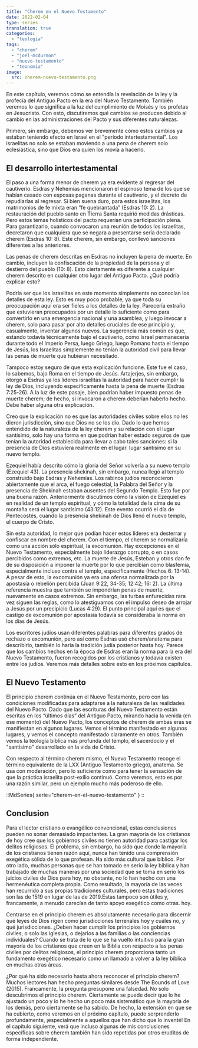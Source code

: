```yaml
---
title: "Cherem en el Nuevo Testamento"
date: 2022-02-04
type: series
translation: true
categories:
  - "teologia"
tags:
  - "cherem"
  - "joel-mcdurmon"
  - "nuevo-testamento"
  - "teonomia"
image:
  src: cherem-nuevo-testamento.png
---
```


En este capítulo, veremos cómo se entendía la revelación de la ley y la profecía del Antiguo Pacto en la era del Nuevo Testamento. También veremos lo que significa a la luz del cumplimiento de Moisés y los profetas en Jesucristo. Con esto, discutiremos qué cambios se producen debido al cambio en las administraciones del Pacto y sus diferentes naturalezas.

Primero, sin embargo, debemos ver brevemente cómo estos cambios ya estaban teniendo efecto en Israel en el "período intertestamental". Los israelitas no solo se estaban moviendo a una pena de cherem solo eclesiástica, sino que Dios era quien los movía a hacerlo.

## El desarrollo intertestamental

El paso a una forma menor de cherem ya era evidente al regresar del cautiverio. Esdras y Nehemías mencionaron el espinoso tema de los que se habían casado con esposas paganas durante el cautiverio, y el decreto de repudiarlas al regresar. Si bien suena duro, para estos israelitas, los matrimonios de fe mixta eran “fe quebrantada” (Esdras 10: 2). La restauración del pueblo santo en Tierra Santa requirió medidas drásticas. Pero estos temas holísticos del pacto requerían una participación plena. Para garantizarlo, cuando convocaron una reunión de todos los israelitas, decretaron que cualquiera que se negara a presentarse sería declarado cherem (Esdras 10: 8). Este cherem, sin embargo, conllevó sanciones diferentes a las anteriores.

Las penas de cherem descritas en Esdras no incluyen la pena de muerte. En cambio, incluyen la confiscación de la propiedad de la persona y el destierro del pueblo (10: 8). Esto ciertamente es diferente a cualquier cherem descrito en cualquier otro lugar del Antiguo Pacto. ¿Qué podría explicar esto?

Podría ser que los israelitas en este momento simplemente no conocían los detalles de esta ley. Esto es muy poco probable, ya que toda su preocupación aquí era ser fieles a los detalles de la ley. Parecería extraño que estuvieran preocupados por un detalle lo suficiente como para convertirlo en una emergencia nacional y una asamblea, y luego invocar a cherem, solo para pasar por alto detalles cruciales de ese principio y, casualmente, inventar algunos nuevos. La sugerencia más común es que, estando todavía técnicamente bajo el cautiverio, como Israel permanecería durante todo el Imperio Persa, luego Griego, luego Romano hasta el tiempo de Jesús, los Israelitas simplemente no tenían la autoridad civil para llevar las penas de muerte que hubieran necesitado.

Tampoco estoy seguro de que esta explicación funcione. Este fue el caso, lo sabemos, bajo Roma en el tiempo de Jesús. Artajerjes, sin embargo, otorgó a Esdras ya los líderes israelitas la autoridad para hacer cumplir la ley de Dios, incluyendo específicamente hasta la pena de muerte (Esdras 7:25-26). A la luz de este pasaje, bien podrían haber impuesto penas de muerte cherem; de hecho, si invocaron a cherem deberían haberlo hecho. Debe haber alguna otra explicación.

Creo que la explicación no es que las autoridades civiles sobre ellos no les dieron jurisdicción, sino que Dios no se los dio. Dado lo que hemos entendido de la naturaleza de la ley cherem y su relación con el lugar santísimo, solo hay una forma en que podrían haber estado seguros de que tenían la autoridad establecida para llevar a cabo tales sanciones: si la presencia de Dios estuviera realmente en el lugar. lugar santísimo en su nuevo templo.

Ezequiel había descrito cómo la gloria del Señor volvería a su nuevo templo (Ezequiel 43). La presencia shekinah, sin embargo, nunca llegó al templo construido bajo Esdras y Nehemías. Los rabinos judíos reconocieron abiertamente que el arca, el fuego celestial, la Palabra del Señor y la presencia de Shekinah estaban ausentes del Segundo Templo. Esto fue por una buena razón. Anteriormente discutimos cómo la visión de Ezequiel es en realidad de un templo espiritual, y cómo la totalidad de la cima de su montaña será el lugar santísimo (43:12). Este evento ocurrió el día de Pentecostés, cuando la presencia shekinah de Dios llenó el nuevo templo, el cuerpo de Cristo.

Sin esta autoridad, lo mejor que podían hacer estos líderes era desterrar y confiscar en nombre del cherem. Con el tiempo, el cherem se normalizaría como una acción sólo espiritual, la excomunión. Hay excepciones en el Nuevo Testamento, especialmente bajo liderazgo corrupto, o en casos percibidos como extremos, etc. La muerte de Jesús, Esteban y otros dan fe de su disposición a imponer la muerte por lo que percibían como blasfemia, especialmente incluso contra el templo, específicamente (Hechos 6: 13-14). A pesar de esto, la excomunión ya era una ofensa normalizada por la apostasía o rebelión percibida (Juan 9:22, 34-35; 12:42; 16: 2). La última referencia muestra que también se impondrían penas de muerte, nuevamente en casos extremos. Sin embargo, las turbas enfurecidas rara vez siguen las reglas, como lo atestiguamos con el impulso deseo de arrojar a Jesús por un precipicio (Lucas 4:29). El punto principal aquí es que el castigo de excomunión por apostasía todavía se consideraba la norma en los días de Jesús.

Los escritores judíos usan diferentes palabras para diferentes grados de rechazo o excomunión, pero así como Esdras usó cherem/anatema para describirlo, también lo haría la tradición judía posterior hasta hoy. Parece que los cambios hechos en la época de Esdras eran la norma para la era del Nuevo Testamento, fueron recogidos por los cristianos y todavía existen entre los judíos. Veremos más detalles sobre esto en los próximos capítulos.

## El Nuevo Testamento

El principio cherem continúa en el Nuevo Testamento, pero con las condiciones modificadas para adaptarse a la naturaleza de las realidades del Nuevo Pacto. Dado que las escrituras del Nuevo Testamento están escritas en los “últimos días” del Antiguo Pacto, mirando hacia la venida (en ese momento) del Nuevo Pacto, los conceptos de cherem de ambas eras se manifiestan en algunos lugares. Vemos el término manifestado en algunos lugares, y vemos el concepto manifestado claramente en otros. También vemos la teología bíblica más profunda del templo, el sacerdocio y el "santísimo" desarrollado en la vida de Cristo.

Con respecto al término cherem mismo, el Nuevo Testamento recoge el término equivalente de la LXX (Antiguo Testamento griego), anatema. Se usa con moderación, pero lo suficiente como para tener la sensación de que la práctica israelita post-exilio continuó. Como veremos, esto es por una razón similar, pero un ejemplo mucho más poderoso de ello.


::MdSeries{ serie="cherem-en-el-nuevo-testamento" }
::

## Conclusion

Para el lector cristiano o evangélico convencional, estas conclusiones pueden no sonar demasiado impactantes. La gran mayoría de los cristianos de hoy cree que los gobiernos civiles no tienen autoridad para castigar los delitos religiosos. El problema, sin embargo, ha sido que donde la mayoría de los cristianos tienen razón aquí, nunca han tenido una comprensión exegética sólida de lo que profesan. Ha sido más cultural que bíblico. Por otro lado, muchas personas que se han tomado en serio la ley bíblica y han trabajado de muchas maneras por una sociedad que se toma en serio los juicios civiles de Dios para hoy, no obstante, no lo han hecho con una hermenéutica completa propia. Como resultado, la mayoría de las veces han recurrido a sus propias tradiciones culturales, pero estas tradiciones son las de 1519 en lugar de las de 2019.Estas tampoco son útiles y, francamente, a menudo carecían de tanto apoyo exegético como otras. hoy.

Centrarse en el principio cherem es absolutamente necesario para discernir qué leyes de Dios rigen como jurisdicciones terrenales hoy y cuáles no, y qué jurisdicciones. ¿Deben hacer cumplir los principios los gobiernos civiles, o solo las iglesias, o dejarlos a las familias o las conciencias individuales? Cuando se trata de lo que se ha vuelto intuitivo para la gran mayoría de los cristianos que creen en la Biblia con respecto a las penas civiles por delitos religiosos, el principio cherem proporciona tanto un fundamento exegético necesario como un llamado a volver a la ley bíblica en muchas otras áreas.

¿Por qué ha sido necesario hasta ahora reconocer el principio cherem? Muchos lectores han hecho preguntas similares desde The Bounds of Love (2015). Francamente, la pregunta presupone una falsedad. No solo descubrimos el principio cherem. Ciertamente se puede decir que lo he ajustado un poco y lo he hecho un poco más sistemático que la mayoría de los demás, pero ciertamente se ha sabido. De hecho, la extensión en que se ha cubierto, como veremos en el próximo capítulo, puede sorprenderlo profundamente, ¡especialmente a aquellos que han dicho que lo inventé! En el capítulo siguiente, verá que incluso algunas de mis conclusiones específicas sobre cherem también han sido repetidas por otros eruditos de forma independiente.
